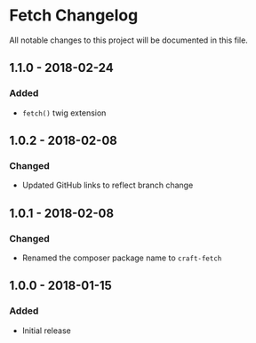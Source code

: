 # Fetch Changelog

All notable changes to this project will be documented in this file.

## 1.1.0 - 2018-02-24

### Added
- `fetch()` twig extension

## 1.0.2 - 2018-02-08

### Changed
- Updated GitHub links to reflect branch change

## 1.0.1 - 2018-02-08

### Changed
- Renamed the composer package name to `craft-fetch`

## 1.0.0 - 2018-01-15

### Added
- Initial release
